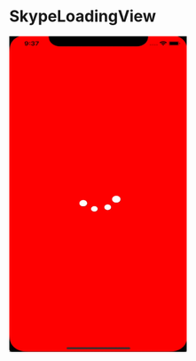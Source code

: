 # SkypeLoadingView
<img src="https://github.com/deda9/SkypeLoadingView/blob/master/video.gif" height="568" width="320">

